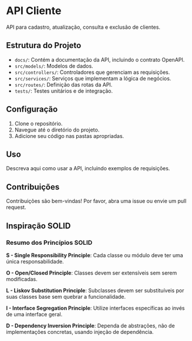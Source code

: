 # API Cliente

API para cadastro, atualização, consulta e exclusão de clientes.

## Estrutura do Projeto

- `docs/`: Contém a documentação da API, incluindo o contrato OpenAPI.
- `src/models/`: Modelos de dados.
- `src/controllers/`: Controladores que gerenciam as requisições.
- `src/services/`: Serviços que implementam a lógica de negócios.
- `src/routes/`: Definição das rotas da API.
- `tests/`: Testes unitários e de integração.

## Configuração

1. Clone o repositório.
2. Navegue até o diretório do projeto.
3. Adicione seu código nas pastas apropriadas.

## Uso

Descreva aqui como usar a API, incluindo exemplos de requisições.

## Contribuições

Contribuições são bem-vindas! Por favor, abra uma issue ou envie um pull request.

## Inspiração SOLID
### Resumo dos Princípios SOLID

**S - Single Responsibility Principle**: Cada classe ou módulo deve ter uma única responsabilidade.

**O - Open/Closed Principle**: Classes devem ser extensíveis sem serem modificadas.

**L - Liskov Substitution Principle**: Subclasses devem ser substituíveis por suas classes base sem quebrar a funcionalidade.

**I - Interface Segregation Principle**: Utilize interfaces específicas ao invés de uma interface geral.

**D - Dependency Inversion Principle**: Dependa de abstrações, não de implementações concretas, usando injeção de dependência.
